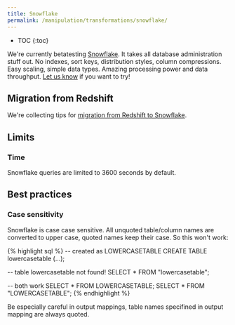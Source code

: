 ```yaml
---
title: Snowflake
permalink: /manipulation/transformations/snowflake/
---
```


* TOC
{:toc}

We're currently betatesting [Snowflake](http://www.snowflake.net/). It takes all database administration stuff out. No indexes, sort keys, distribution styles, column compressions. Easy scaling, simple data types. Amazing processing power and data throughput. [Let us know](mailto:support@keboola.com) if you want to try! 

## Migration from Redshift

We're collecting tips for [migration from Redshift to Snowflake](http://wiki.keboola.com/home/keboola-connection/user-space/transformations/snowflake/redshift-snowflake).

## Limits

### Time

Snowflake queries are limited to 3600 seconds by default.

## Best practices

### Case sensitivity 

Snowflake is case case sensitive. All unquoted table/column names are converted to upper case, quoted names keep their case. So this won't work:

{% highlight sql %}
-- created as LOWERCASETABLE
CREATE TABLE lowercasetable (...);

-- table lowercasetable not found!
SELECT * FROM "lowercasetable";

-- both work
SELECT * FROM LOWERCASETABLE;
SELECT * FROM "LOWERCASETABLE";
{% endhighlight %}
 
Be especially careful in output mappings, table names specifined in output mapping are always quoted.
